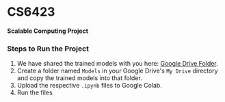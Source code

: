 # CS6423  
**Scalable Computing Project**

### Steps to Run the Project

1. We have shared the trained models with you here: [Google Drive Folder](https://drive.google.com/drive/folders/1P8oADbYoKEULy_VKsGuTwbUIUZRxU-dy?usp=sharing).
2. Create a folder named `Models` in your Google Drive's `My Drive` directory and copy the trained models into that folder.
3. Upload the respective `.ipynb` files to Google Colab.
4. Run the files
